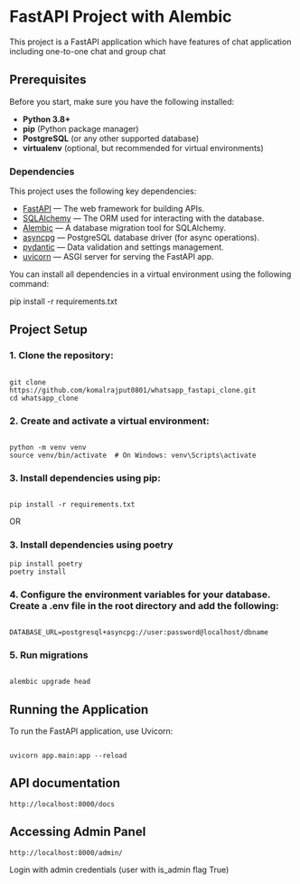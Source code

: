 # FastAPI Project with Alembic

This project is a FastAPI application which have features of chat application including one-to-one chat and group chat

## Prerequisites

Before you start, make sure you have the following installed:

- **Python 3.8+**
- **pip** (Python package manager)
- **PostgreSQL** (or any other supported database)
- **virtualenv** (optional, but recommended for virtual environments)

### Dependencies

This project uses the following key dependencies:

- [FastAPI](https://fastapi.tiangolo.com/) — The web framework for building APIs.
- [SQLAlchemy](https://www.sqlalchemy.org/) — The ORM used for interacting with the database.
- [Alembic](https://alembic.sqlalchemy.org/) — A database migration tool for SQLAlchemy.
- [asyncpg](https://github.com/MagicStack/asyncpg) — PostgreSQL database driver (for async operations).
- [pydantic](https://pydantic-docs.helpmanual.io/) — Data validation and settings management.
- [uvicorn](https://www.uvicorn.org/) — ASGI server for serving the FastAPI app.

You can install all dependencies in a virtual environment using the following command:

pip install -r requirements.txt

## Project Setup
### 1. Clone the repository:
```

git clone https://github.com/komalrajput0801/whatsapp_fastapi_clone.git
cd whatsapp_clone

```

### 2. Create and activate a virtual environment:
```

python -m venv venv
source venv/bin/activate  # On Windows: venv\Scripts\activate

```

### 3. Install dependencies using pip:
```

pip install -r requirements.txt

```

OR

### 3. Install dependencies using poetry
```
pip install poetry
poetry install
```

### 4. Configure the environment variables for your database. Create a .env file in the root directory and add the following:
```

DATABASE_URL=postgresql+asyncpg://user:password@localhost/dbname

```

### 5. Run migrations
```

alembic upgrade head

```

## Running the Application
To run the FastAPI application, use Uvicorn:
```

uvicorn app.main:app --reload

```

## API documentation
```
http://localhost:8000/docs
```

## Accessing Admin Panel
```
http://localhost:8000/admin/
```
Login with admin credentials (user with is_admin flag True)
